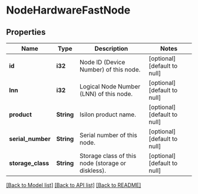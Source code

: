 # NodeHardwareFastNode

## Properties
Name | Type | Description | Notes
------------ | ------------- | ------------- | -------------
**id** | **i32** | Node ID (Device Number) of this node. | [optional] [default to null]
**lnn** | **i32** | Logical Node Number (LNN) of this node. | [optional] [default to null]
**product** | **String** | Isilon product name. | [optional] [default to null]
**serial_number** | **String** | Serial number of this node. | [optional] [default to null]
**storage_class** | **String** | Storage class of this node (storage or diskless). | [optional] [default to null]

[[Back to Model list]](../README.md#documentation-for-models) [[Back to API list]](../README.md#documentation-for-api-endpoints) [[Back to README]](../README.md)


